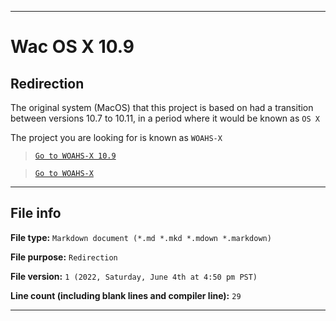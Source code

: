
***

# Wac OS X 10.9

## Redirection

The original system (MacOS) that this project is based on had a transition between versions 10.7 to 10.11, in a period where it would be known as `OS X`

The project you are looking for is known as `WOAHS-X`

> [`Go to WOAHS-X 10.9`](/WOAHS-X/10.9/)

> [`Go to WOAHS-X`](/WOAHS-X/)

***

## File info

**File type:** `Markdown document (*.md *.mkd *.mdown *.markdown)`

**File purpose:** `Redirection`

**File version:** `1 (2022, Saturday, June 4th at 4:50 pm PST)`

**Line count (including blank lines and compiler line):** `29`

***
